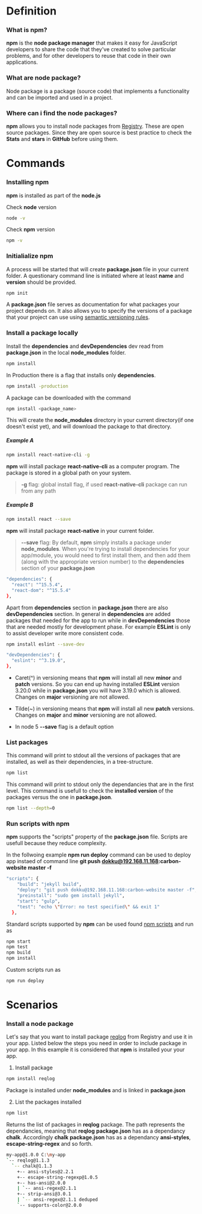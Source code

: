 # Definition

### What is npm?
**npm** is the **node package manager** that makes it easy for JavaScript developers to share the code that they've created to solve particular problems, and for other developers to reuse that code in their own applications.

### What are node package?
Node package is a package (source code) that implements a functionality and can be imported and used in a project.

### Where can i find the node packages?
**npm** allows you to install node packages from [Registry](https://www.npmjs.com/). These are open source packages. Since they are open source is best practice to check the **Stats** and **stars** in **GitHub** before using them.

# Commands

### Installing **npm**
**npm** is installed as part of the **node.js**

Check **node** version 
```sh
node -v
```

Check **npm** version
```sh
npm -v
```

### Initialialize npm

A process will be started that will create **package.json** file in your current folder. A questionary command line is initiated where at least **name** and **version** should be provided.
```sh
npm init
```

A **package.json** file serves as documentation for what packages your project depends on. It also allows you to specify the versions of a package that your project can use using [semantic versioning rules](http://semver.org/).

### Install a package locally

Install the **dependencies** and **devDependencies** dev read from **package.json** in the local **node_modules** folder.
```sh
npm install
```

In Production there is a flag that installs only **dependencies**.
```sh
npm install -production
```

A package can be downloaded with the command
```sh
npm install <package_name>
```
This will create the **node_modules** directory in your current directory(if one doesn't exist yet), and will download the package to that directory.

##### Example A
```sh
npm install react-native-cli -g
```
**npm** will install package **react-native-cli** as a computer program. The package is stored in a global path on your system.
> **-g** flag: global install flag, if used **react-native-cli** package can run from any path

##### Example B
```sh
npm install react --save
```
**npm** will install package **react-native** in your current folder.
> **--save** flag: By default, **npm** simply installs a package under **node_modules**. When you're trying to install dependencies for your app/module, you would need to first install them, and then add them (along with the appropriate version number) to the **dependencies** section of your **package.json**
```sh
"dependencies": {
  "react": "^15.5.4",
  "react-dom": "^15.5.4"
},
```

Apart from **dependencies** section in **package.json** there are also **devDependencies** section. In general in **dependencies** are added packages that needed for the app to run while in **devDependencies** those that are needed mostly for development phase. For example **ESLint** is only to assist developer write more consistent code.
```sh
npm install eslint --save-dev
```
```sh
"devDependencies": {
  "eslint": "^3.19.0",
},
```

* Caret(^) in versioning means that **npm** will install all new **minor** and **patch** versions. So you can end up having installed **ESLint** version 3.20.0 while in **package.json** you will have 3.19.0 which is allowed. Changes on **major** versioning are not allowed.

* Tilde(~) in versioning means that **npm** will install all new **patch** versions. Changes on **major** and **minor** versioning are not allowed.

* In node 5 **--save** flag is a default option

### List packages

This command will print to stdout all the versions of packages that are installed, as well as their dependencies, in a tree-structure.
```sh
npm list
```

This command will print to stdout only the dependancies that are in the first level. This command is usefull to check the **installed version** of the packages versus the one in **package.json**.
```sh
npm list --depth=0
```

### Run scripts with npm

**npm** supports the "scripts" property of the **package.json** file. Scripts are usefull because they reduce complexity.

In the follwoing example **npm run deploy** command can be used to deploy app instaed of command line **git push dokku@192.168.11.168:carbon-website master -f**
```sh
"scripts": {
    "build": "jekyll build",
    "deploy": "git push dokku@192.168.11.168:carbon-website master -f",
    "preinstall": "sudo gem install jekyll",
    "start": "gulp",
    "test": "echo \"Error: no test specified\" && exit 1"
  },
```

Standard scripts supported by **npm** can be used found [npm scripts](https://docs.npmjs.com/misc/scripts) and run as
```sh
npm start
npm test
npm build
npm install
```

Custom scripts run as
```sh
npm run deploy
```

# Scenarios

### Install a node package

Let's say that you want to install package [reqlog](https://www.npmjs.com/package/reqlog) from Registry and use it in your app. Listed below the steps you need in order to include package in your app. In this example it is considered that **npm** is installed your your app.

1. Install package
```sh
npm install reqlog
```
Package is installed under **node_modules** and is linked in **package.json**

2. List the packages installed
```sh
npm list
```
Returns the list of packages in **reqlog** package. The path represents the dependancies, meaning that **reqlog** **package.json** has as a dependancy **chalk**. Accordingly **chalk** **package.json** has as a dependancy **ansi-styles**, **escape-string-regex** and so forth.
```sh
my-app@1.0.0 C:\my-app
`-- reqlog@1.1.3
  `-- chalk@1.1.3
	+-- ansi-styles@2.2.1	
	+-- escape-string-regexp@1.0.5
	+-- has-ansi@2.0.0
	| `-- ansi-regex@2.1.1
	+-- strip-ansi@3.0.1
	| `-- ansi-regex@2.1.1 deduped
	`-- supports-color@2.0.0
```
